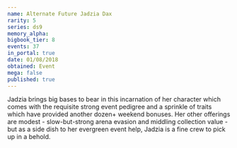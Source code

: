 ```yaml
---
name: Alternate Future Jadzia Dax
rarity: 5
series: ds9
memory_alpha:
bigbook_tier: 8
events: 37
in_portal: true
date: 01/08/2018
obtained: Event
mega: false
published: true
---
```


Jadzia brings big bases to bear in this incarnation of her character which comes with the requisite strong event pedigree and a sprinkle of traits which have provided another dozen+ weekend bonuses. Her other offerings are modest - slow-but-strong arena evasion and middling collection value - but as a side dish to her evergreen event help, Jadzia is a fine crew to pick up in a behold.

